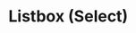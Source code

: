 <script>
  import Preview from "$site/components/PreviewWithTabs.svelte";
  import ListboxWithPureTailwind from "./listbox-with-pure-tailwind.svelte";
  import ListboxWithPureTailwindCode from "./listbox-with-pure-tailwind.svelte?raw";
  import MultipleElements from "./multiple-elements.svelte";
</script>

# Listbox (Select)

<Preview code={ListboxWithPureTailwindCode}>
  <ListboxWithPureTailwind />
</Preview>
